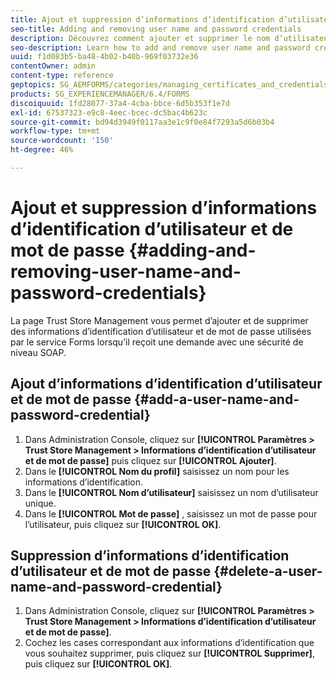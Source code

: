 ```yaml
---
title: Ajout et suppression d’informations d’identification d’utilisateur et de mot de passe
seo-title: Adding and removing user name and password credentials
description: Découvrez comment ajouter et supprimer le nom d’utilisateur et le mot de passe.
seo-description: Learn how to add and remove user name and password credentials.
uuid: f1d083b5-ba48-4b02-b40b-969f03732e36
contentOwner: admin
content-type: reference
geptopics: SG_AEMFORMS/categories/managing_certificates_and_credentials
products: SG_EXPERIENCEMANAGER/6.4/FORMS
discoiquuid: 1fd28077-37a4-4cba-bbce-6d5b353f1e7d
exl-id: 67537323-e9c8-4eec-bcec-dc5bac4b623c
source-git-commit: bd94d3949f0117aa3e1c9f0e84f7293a5d6b03b4
workflow-type: tm+mt
source-wordcount: '150'
ht-degree: 46%

---
```


# Ajout et suppression d’informations d’identification d’utilisateur et de mot de passe {#adding-and-removing-user-name-and-password-credentials}

La page Trust Store Management vous permet d’ajouter et de supprimer des informations d’identification d’utilisateur et de mot de passe utilisées par le service Forms lorsqu’il reçoit une demande avec une sécurité de niveau SOAP.

## Ajout d’informations d’identification d’utilisateur et de mot de passe {#add-a-user-name-and-password-credential}

1. Dans Administration Console, cliquez sur **[!UICONTROL Paramètres > Trust Store Management > Informations d’identification d’utilisateur et de mot de passe]** puis cliquez sur **[!UICONTROL Ajouter]**.
1. Dans le **[!UICONTROL Nom du profil]** saisissez un nom pour les informations d’identification.
1. Dans le **[!UICONTROL Nom d’utilisateur]** saisissez un nom d’utilisateur unique.
1. Dans le **[!UICONTROL Mot de passe]** , saisissez un mot de passe pour l’utilisateur, puis cliquez sur **[!UICONTROL OK]**.

## Suppression d’informations d’identification d’utilisateur et de mot de passe {#delete-a-user-name-and-password-credential}

1. Dans Administration Console, cliquez sur **[!UICONTROL Paramètres > Trust Store Management > Informations d’identification d’utilisateur et de mot de passe]**.
1. Cochez les cases correspondant aux informations d’identification que vous souhaitez supprimer, puis cliquez sur **[!UICONTROL Supprimer]**, puis cliquez sur **[!UICONTROL OK]**.
